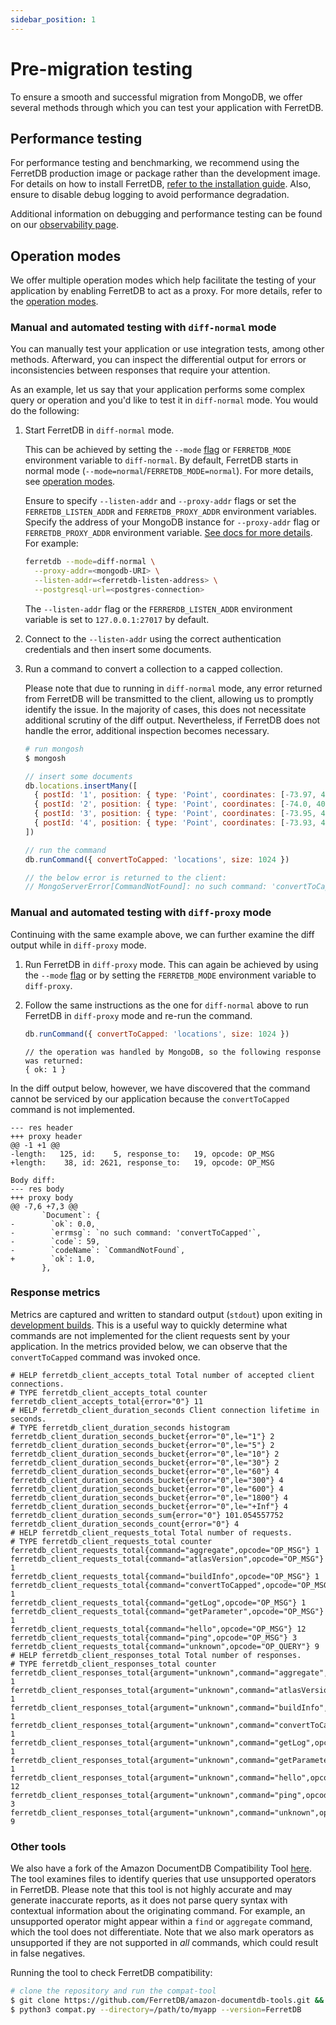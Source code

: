 ```yaml
---
sidebar_position: 1
---
```


# Pre-migration testing

To ensure a smooth and successful migration from MongoDB,
we offer several methods through which you can test your application with FerretDB.

## Performance testing

For performance testing and benchmarking, we recommend using the FerretDB production image or package rather than the development image.
For details on how to install FerretDB, [refer to the installation guide](../installation/ferretdb/docker.md).
Also, ensure to disable debug logging to avoid performance degradation.

Additional information on debugging and performance testing can be found on our [observability page](../configuration/observability.md).

## Operation modes

We offer multiple operation modes which help facilitate the testing of your application by enabling FerretDB to act as a proxy.
For more details, refer to the [operation modes](../configuration/operation-modes.md).

### Manual and automated testing with `diff-normal` mode

You can manually test your application or use integration tests, among other methods.
Afterward, you can inspect the differential output for errors or inconsistencies between responses that require your attention.

As an example, let us say that your application performs some complex query or operation and you'd like to test it in `diff-normal` mode.
You would do the following:

1. Start FerretDB in `diff-normal` mode.

   This can be achieved by setting the `--mode` [flag](../configuration/flags.md) or `FERRETDB_MODE` environment variable to `diff-normal`.
   By default, FerretDB starts in normal mode (`--mode=normal`/`FERRETDB_MODE=normal`).
   For more details, see [operation modes](../configuration/operation-modes.md).

   Ensure to specify `--listen-addr` and `--proxy-addr` flags or set the `FERRETDB_LISTEN_ADDR` and `FERRETDB_PROXY_ADDR` environment variables.
   Specify the address of your MongoDB instance for `--proxy-addr` flag or `FERRETDB_PROXY_ADDR` environment variable.
   [See docs for more details](../configuration/flags.md#interfaces). For example:

   ```sh
   ferretdb --mode=diff-normal \
     --proxy-addr=<mongodb-URI> \
     --listen-addr=<ferretdb-listen-address> \
     --postgresql-url=<postgres-connection>
   ```

   The `--listen-addr` flag or the `FERRERDB_LISTEN_ADDR` environment variable is set to `127.0.0.1:27017` by default.

2. Connect to the `--listen-addr` using the correct authentication credentials and then insert some documents.
3. Run a command to convert a collection to a capped collection.

   Please note that due to running in `diff-normal` mode, any error returned from FerretDB will be transmitted to the client, allowing us to promptly identify the issue.
   In the majority of cases, this does not necessitate additional scrutiny of the diff output.
   Nevertheless, if FerretDB does not handle the error, additional inspection becomes necessary.

   ```sh
   # run mongosh
   $ mongosh
   ```

   ```js
   // insert some documents
   db.locations.insertMany([
     { postId: '1', position: { type: 'Point', coordinates: [-73.97, 40.77] } },
     { postId: '2', position: { type: 'Point', coordinates: [-74.0, 40.75] } },
     { postId: '3', position: { type: 'Point', coordinates: [-73.95, 40.78] } },
     { postId: '4', position: { type: 'Point', coordinates: [-73.93, 40.76] } }
   ])

   // run the command
   db.runCommand({ convertToCapped: 'locations', size: 1024 })

   // the below error is returned to the client:
   // MongoServerError[CommandNotFound]: no such command: 'convertToCapped'
   ```

### Manual and automated testing with `diff-proxy` mode

Continuing with the same example above, we can further examine the diff output while in `diff-proxy` mode.

1. Run FerretDB in `diff-proxy` mode.
   This can again be achieved by using the `--mode` [flag](../configuration/flags.md) or by setting the `FERRETDB_MODE` environment variable to `diff-proxy`.
2. Follow the same instructions as the one for `diff-normal` above to run FerretDB in `diff-proxy` mode and re-run the command.

   ```js
   db.runCommand({ convertToCapped: 'locations', size: 1024 })
   ```

   ```text
   // the operation was handled by MongoDB, so the following response was returned:
   { ok: 1 }
   ```

In the diff output below, however, we have discovered that the command cannot be serviced by our application because the `convertToCapped` command is not implemented.

```text
--- res header
+++ proxy header
@@ -1 +1 @@
-length:   125, id:    5, response_to:   19, opcode: OP_MSG
+length:    38, id: 2621, response_to:   19, opcode: OP_MSG

Body diff:
--- res body
+++ proxy body
@@ -7,6 +7,3 @@
       `Document`: {
-        `ok`: 0.0,
-        `errmsg`: `no such command: 'convertToCapped'`,
-        `code`: 59,
-        `codeName`: `CommandNotFound`,
+        `ok`: 1.0,
       },
```

### Response metrics

Metrics are captured and written to standard output (`stdout`) upon exiting in [development builds](https://pkg.go.dev/github.com/FerretDB/FerretDB/v2/build/version#hdr-Development_builds).
This is a useful way to quickly determine what commands are not implemented for the client requests sent by your application.
In the metrics provided below, we can observe that the `convertToCapped` command was invoked once.

```text
# HELP ferretdb_client_accepts_total Total number of accepted client connections.
# TYPE ferretdb_client_accepts_total counter
ferretdb_client_accepts_total{error="0"} 11
# HELP ferretdb_client_duration_seconds Client connection lifetime in seconds.
# TYPE ferretdb_client_duration_seconds histogram
ferretdb_client_duration_seconds_bucket{error="0",le="1"} 2
ferretdb_client_duration_seconds_bucket{error="0",le="5"} 2
ferretdb_client_duration_seconds_bucket{error="0",le="10"} 2
ferretdb_client_duration_seconds_bucket{error="0",le="30"} 2
ferretdb_client_duration_seconds_bucket{error="0",le="60"} 4
ferretdb_client_duration_seconds_bucket{error="0",le="300"} 4
ferretdb_client_duration_seconds_bucket{error="0",le="600"} 4
ferretdb_client_duration_seconds_bucket{error="0",le="1800"} 4
ferretdb_client_duration_seconds_bucket{error="0",le="+Inf"} 4
ferretdb_client_duration_seconds_sum{error="0"} 101.054557752
ferretdb_client_duration_seconds_count{error="0"} 4
# HELP ferretdb_client_requests_total Total number of requests.
# TYPE ferretdb_client_requests_total counter
ferretdb_client_requests_total{command="aggregate",opcode="OP_MSG"} 1
ferretdb_client_requests_total{command="atlasVersion",opcode="OP_MSG"} 1
ferretdb_client_requests_total{command="buildInfo",opcode="OP_MSG"} 1
ferretdb_client_requests_total{command="convertToCapped",opcode="OP_MSG"} 1
ferretdb_client_requests_total{command="getLog",opcode="OP_MSG"} 1
ferretdb_client_requests_total{command="getParameter",opcode="OP_MSG"} 1
ferretdb_client_requests_total{command="hello",opcode="OP_MSG"} 12
ferretdb_client_requests_total{command="ping",opcode="OP_MSG"} 3
ferretdb_client_requests_total{command="unknown",opcode="OP_QUERY"} 9
# HELP ferretdb_client_responses_total Total number of responses.
# TYPE ferretdb_client_responses_total counter
ferretdb_client_responses_total{argument="unknown",command="aggregate",opcode="OP_MSG",result="ok"} 1
ferretdb_client_responses_total{argument="unknown",command="atlasVersion",opcode="OP_MSG",result="ok"} 1
ferretdb_client_responses_total{argument="unknown",command="buildInfo",opcode="OP_MSG",result="ok"} 1
ferretdb_client_responses_total{argument="unknown",command="convertToCapped",opcode="OP_MSG",result="ok"} 1
ferretdb_client_responses_total{argument="unknown",command="getLog",opcode="OP_MSG",result="ok"} 1
ferretdb_client_responses_total{argument="unknown",command="getParameter",opcode="OP_MSG",result="ok"} 1
ferretdb_client_responses_total{argument="unknown",command="hello",opcode="OP_MSG",result="ok"} 12
ferretdb_client_responses_total{argument="unknown",command="ping",opcode="OP_MSG",result="ok"} 3
ferretdb_client_responses_total{argument="unknown",command="unknown",opcode="OP_REPLY",result="ok"} 9
```

### Other tools

We also have a fork of the Amazon DocumentDB Compatibility Tool [here](https://github.com/FerretDB/amazon-documentdb-tools/tree/master/compat-tool).
The tool examines files to identify queries that use unsupported operators in FerretDB.
Please note that this tool is not highly accurate and may generate inaccurate reports, as it does not parse query syntax with contextual information about the originating command.
For example, an unsupported operator might appear within a `find` or `aggregate` command, which the tool does not differentiate.
Note that we also mark operators as unsupported if they are not supported in _all_ commands, which could result in false negatives.

Running the tool to check FerretDB compatibility:

```sh
# clone the repository and run the compat-tool
$ git clone https://github.com/FerretDB/amazon-documentdb-tools.git && cd amazon-documentdb-tools/compat-tool
$ python3 compat.py --directory=/path/to/myapp --version=FerretDB
```

